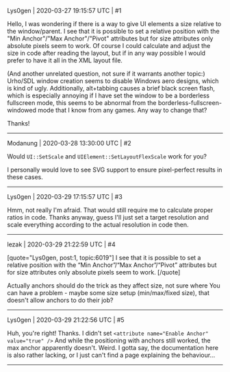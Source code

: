 Lys0gen | 2020-03-27 19:15:57 UTC | #1

Hello,
I was wondering if there is a way to give UI elements a size relative to the window/parent. I see that it is possible to set a relative position with the "Min Anchor"/"Max Anchor"/"Pivot" attributes but for size attributes only absolute pixels seem to work. Of course I could calculate and adjust the size in code after reading the layout, but if in any way possible I would prefer to have it all in the XML layout file.

(And another unrelated question, not sure if it warrants another topic:)
Urho/SDL window creation seems to disable Windows aero designs, which is kind of ugly. Additionally, alt+tabbing causes a brief black screen flash, which is especially annoying if I have set the window to be a borderless fullscreen mode, this seems to be abnormal from the borderless-fullscreen-windowed mode that I know from any games. Any way to change that?

Thanks!

-------------------------

Modanung | 2020-03-28 13:30:00 UTC | #2

Would `UI::SetScale` and `UIElement::SetLayoutFlexScale` work for you?

I personally would love to see SVG support to ensure pixel-perfect results in these cases.

-------------------------

Lys0gen | 2020-03-29 17:15:57 UTC | #3

Hmm, not really I'm afraid. That would still require me to calculate proper ratios in code. Thanks anyway, guess I'll just set a target resolution and scale everything according to the actual resolution in code then.

-------------------------

lezak | 2020-03-29 21:22:59 UTC | #4

[quote="Lys0gen, post:1, topic:6019"]
I see that it is possible to set a relative position with the “Min Anchor”/“Max Anchor”/“Pivot” attributes but for size attributes only absolute pixels seem to work.
[/quote]

Actually anchors should do the trick as they affect size, not sure where You can have a problem - maybe some size setup (min/max/fixed size), that doesn't allow anchors to do their job?

-------------------------

Lys0gen | 2020-03-29 21:22:56 UTC | #5

Huh, you're right! Thanks. I didn't set 
`<attribute name="Enable Anchor" value="true" />`
And while the positioning with anchors still worked, the max anchor apparently doesn't. Weird. I gotta say, the documentation here is also rather lacking, or I just can't find a page explaining the behaviour...

-------------------------


